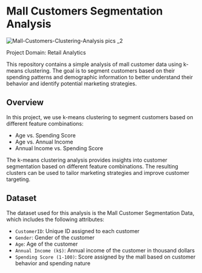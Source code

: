# Mall Customers Segmentation Analysis

![Mall-Customers-Clustering-Analysis pics _2](https://github.com/itsVarun20/Mall-Customers-Segmentation-Analysis/assets/107756380/e20a1148-ab53-4549-896e-acabc7ab9f52)

Project Domain: Retail Analytics

This repository contains a simple analysis of mall customer data using k-means clustering. The goal is to segment customers based on their spending patterns and demographic information to better understand their behavior and identify potential marketing strategies.

## Overview

In this project, we use k-means clustering to segment customers based on different feature combinations:
- Age vs. Spending Score
- Age vs. Annual Income
- Annual Income vs. Spending Score

The k-means clustering analysis provides insights into customer segmentation based on different feature combinations. The resulting clusters can be used to tailor marketing strategies and improve customer targeting.

## Dataset

The dataset used for this analysis is the Mall Customer Segmentation Data, which includes the following attributes:
- `CustomerID`: Unique ID assigned to each customer
- `Gender`: Gender of the customer
- `Age`: Age of the customer
- `Annual Income (k$)`: Annual income of the customer in thousand dollars
- `Spending Score (1-100)`: Score assigned by the mall based on customer behavior and spending nature

